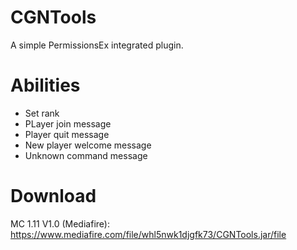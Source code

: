 # CGNTools
A simple PermissionsEx integrated plugin.

# Abilities
- Set rank
- PLayer join message
- Player quit message
- New player welcome message
- Unknown command message

# Download
MC 1.11 V1.0 (Mediafire): https://www.mediafire.com/file/whl5nwk1djgfk73/CGNTools.jar/file
